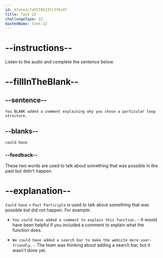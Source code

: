 ```yaml
---
id: 67eea1cfa55f06237c376c0f
title: Task 22
challengeType: 22
dashedName: task-22
---
```


<!-- (audio) Sophie: You could have added a comment explaining why you chose a particular loop structure. -->

# --instructions--

Listen to the audio and complete the sentence below.

# --fillInTheBlank--

## --sentence--

`You BLANK added a comment explaining why you chose a particular loop structure.`

## --blanks--

`could have`

### --feedback--

These two words are used to talk about something that was possible in the past but didn't happen.

# --explanation--

`Could have` + `Past Participle` is used to talk about something that was possible but did not happen. For example:

- `You could have added a comment to explain this function.` - It would have been helpful if you included a comment to explain what the function does.

- `We could have added a search bar to make the website more user-friendly.` - The team was thinking about adding a search bar, but it wasn't done yet.
